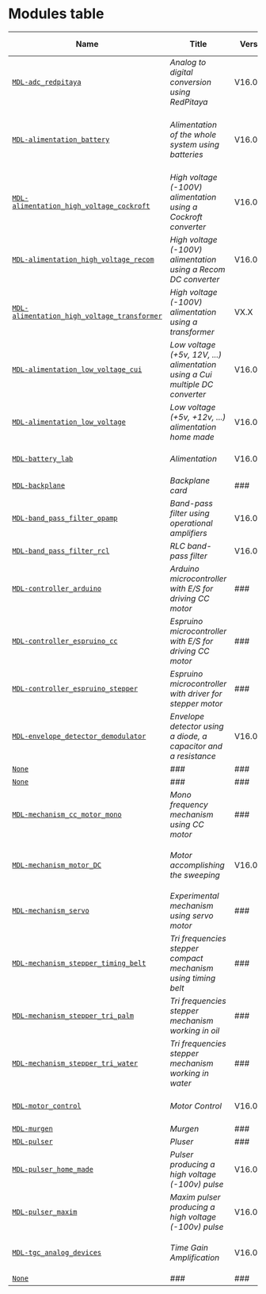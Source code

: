 # Modules table
| Name | Title | Version | Technology | Contributor | Functions | Module Requirements |
|------|-------|---------|------------|-------------|-----------| -------------------- |
|[`MDL-adc_redpitaya`](../../modules/MDL-adc_redpitaya "Analog to digital conversion using RedPitaya")|_Analog to digital conversion using RedPitaya_|V16.04.15|Commercial board [`RedPitaya`](http://redpitaya.com/)|###|[`FCT-signal_processing_calculating_pixels`](../../functions/FCT-signal_processing_calculating_pixels)|###|
|[`MDL-alimentation_battery`](../../modules/MDL-alimentation_battery "Alimentation of the whole system using batteries")|_Alimentation of the whole system using batteries_|V16.04.18|Echopen Made using two 9V batteries serially connected|###|[`FCT-sensing`](../../functions/FCT-sensing) [`FCT-user_interfacing`](../../functions/FCT-user_interfacing)|###|
|[`MDL-alimentation_high_voltage_cockroft`](../../modules/MDL-alimentation_high_voltage_cockroft "High voltage (-100V) alimentation using a Cockroft converter")|_High voltage (-100V) alimentation using a Cockroft converter_|V16.04.11|Echopen Made|[`Jerome`](../../contributors/CTB-jerome) [`Gerard`](../../contributors/CTB-gerard)|[`FCT-sensing_emitting`](../../functions/FCT-sensing_emitting)|###|
|[`MDL-alimentation_high_voltage_recom`](../../modules/MDL-alimentation_high_voltage_recom "High voltage (-100V) alimentation using a Recom DC converter")|_High voltage (-100V) alimentation using a Recom DC converter_|V16.04.18|integrated circuit [`R05-100B`](http://www.digikey.fr/product-detail/fr/recom-power/R05-100B/945-2051-5-ND/3776798)|###|[`FCT-sensing_emitting`](../../functions/FCT-sensing_emitting)|###|
|[`MDL-alimentation_high_voltage_transformer`](../../modules/MDL-alimentation_high_voltage_transformer "High voltage (-100V) alimentation using a transformer")|_High voltage (-100V) alimentation using a transformer_|VX.X|hand made|###|[`FCT-sensing_emitting`](../../functions/FCT-sensing_emitting)|###|
|[`MDL-alimentation_low_voltage_cui`](../../modules/MDL-alimentation_low_voltage_cui "Low voltage (+5v, 12V, ...) alimentation using a Cui multiple DC converter")|_Low voltage (+5v, 12V, ...) alimentation using a Cui multiple DC converter_|V16.04.18|integrated circuit [`PYB30-Q24`](http://www.cui.com/product/resource/pyb30-u.pdf)|###|[`FCT-sensing`](../../functions/FCT-sensing) [`FCT-signal_processing`](../../functions/FCT-signal_processing)|###|
|[`MDL-alimentation_low_voltage`](../../modules/MDL-alimentation_low_voltage "Low voltage (+5v, +12v, ...) alimentation home made")|_Low voltage (+5v, +12v, ...) alimentation home made_|V16.04.11|Echopen Made|[`Jerome`](../../contributors/CTB-jerome) [`Gerard `](../../contributors/CTB-gerard)|[`FCT-sensing`](../../functions/FCT-sensing) [`FCT-signal_processing`](../../functions/FCT-signal_processing)|###|
|[`MDL-battery_lab`](../../modules/MDL-battery_lab "Alimentation")|_Alimentation_|V16.04.18|Commercial System [`Velleman`](http://www.velleman.eu/products/view/?country=fr&lang=fr&id=417650)|###|[`FCT-sensing`](../../functions/FCT-sensing) [`FCT-user_interfacing`](../../functions/FCT-user_interfacing)|###|
|[`MDL-backplane`](../../modules/MDL-backplane "Backplane card")|_Backplane card_|###|###|###||###|
|[`MDL-band_pass_filter_opamp`](../../modules/MDL-band_pass_filter_opamp "Band-pass filter using operational amplifiers")|_Band-pass filter using operational amplifiers_|V16.04.18|Home made using [`OPA625`](http://www.ti.com/product/OPA625)|[`BM`](../../contributors/CTB-BM)|[`FCT-signal_processing_filtering`](../../functions/FCT-signal_processing_filtering)|###|
|[`MDL-band_pass_filter_rcl`](../../modules/MDL-band_pass_filter_rcl "RLC band-pass filter")|_RLC band-pass filter_|V16.04.14|Echopen Made|[`Jerome`](../../contributors/CTB-jerome) [`Michel`](../../contributors/CTB-michel)|[`FCT-signal_processing_filtering`](../../functions/FCT-signal_processing_filtering)|###|
|[`MDL-controller_arduino`](../../modules/MDL-controller_arduino "Arduino microcontroller with E/S for driving CC motor")|_Arduino microcontroller with E/S for driving CC motor_|###|###|###||###|
|[`MDL-controller_espruino_cc`](../../modules/MDL-controller_espruino_cc "Espruino microcontroller with E/S for driving CC motor")|_Espruino microcontroller with E/S for driving CC motor_|###|###|###||###|
|[`MDL-controller_espruino_stepper`](../../modules/MDL-controller_espruino_stepper "Espruino microcontroller with driver for stepper motor")|_Espruino microcontroller with driver for stepper motor_|###|###|###||###|
|[`MDL-envelope_detector_demodulator`](../../modules/MDL-envelope_detector_demodulator "Envelope detector using a diode, a capacitor and a resistance")|_Envelope detector using a diode, a capacitor and a resistance_|V16.04.08|Echopen Made|[`Farad`](../../contributors/CTB-Farad)|[`FCT-signal_processing_envelop_detecting`](../../functions/FCT-signal_processing_envelop_detecting)|###|
|[`None`](../../modules/None "###")|_###_|###|###|###|###|###|
|[`None`](../../modules/None "###")|_###_|###|###|###|###|###|
|[`MDL-mechanism_cc_motor_mono`](../../modules/MDL-mechanism_cc_motor_mono "Mono frequency mechanism using CC motor")|_Mono frequency mechanism using CC motor_|###|###|###||###|
|[`MDL-mechanism_motor_DC`](../../modules/MDL-mechanism_motor_DC "Motor accomplishing the sweeping")|_Motor accomplishing the sweeping_|V16.05.02|motor [`RB-Pol-123`](http://www.robotshop.com/media/files/pdf/datasheet-1442.pdf) integrated circuit [`encodor`](http://www.robotshop.com/ca/fr/moteur-12v-engrenage-191-avec-encodeur-64-cpr.html)|[`Jerome`](../../contributors/CTB-jerome)|[`FCT-sensing_sweeping`](../../functions/FCT-sensing_sweeping)|###|
|[`MDL-mechanism_servo`](../../modules/MDL-mechanism_servo "Experimental mechanism using servo motor")|_Experimental mechanism using servo motor_|###|###|###||###|
|[`MDL-mechanism_stepper_timing_belt`](../../modules/MDL-mechanism_stepper_timing_belt "Tri frequencies stepper compact mechanism using timing belt")|_Tri frequencies stepper compact mechanism using timing belt_|###|###|###||###|
|[`MDL-mechanism_stepper_tri_palm`](../../modules/MDL-mechanism_stepper_tri_palm "Tri frequencies stepper mechanism working in oil")|_Tri frequencies stepper mechanism working in oil_|###|###|###||###|
|[`MDL-mechanism_stepper_tri_water`](../../modules/MDL-mechanism_stepper_tri_water "Tri frequencies stepper mechanism working in water")|_Tri frequencies stepper mechanism working in water_|###|###|###||###|
|[`MDL-motor_control`](../../modules/MDL-motor_control "Motor Control")|_Motor Control_|V16.04.15|Echopen Made and Arduino|###|[`FCT-sensing_sweeping`](../../functions/FCT-sensing_sweeping)|###|
|[`MDL-murgen`](../../modules/MDL-murgen "Murgen")|_Murgen_|###|###|###||###|
|[`MDL-pulser`](../../modules/MDL-pulser "Pluser")|_Pluser_|###|###|###||###|
|[`MDL-pulser_home_made`](../../modules/MDL-pulser_home_made "Pulser producing a high voltage (-100v) pulse")|_Pulser producing a high voltage (-100v) pulse_|V16.04.12|Echopen Made|###|[`FCT-sensing_emitting`](../../functions/FCT-sensing_emitting)|###|
|[`MDL-pulser_maxim`](../../modules/MDL-pulser_maxim "Maxim pulser producing a high voltage (-100v) pulse")|_Maxim pulser producing a high voltage (-100v) pulse_|V16.04.12|integrated circuit [`MAX4940`](http://www.mouser.com/ds/2/256/MAX4940EVKIT-MAX4940MB-477818.pdf)|###|[`FCT-sensing_emitting`](../../functions/FCT-sensing_emitting)|###|
|[`MDL-tgc_analog_devices`](../../modules/MDL-tgc_analog_devices "Time Gain Amplification")|_Time Gain Amplification_|V16.04.12|Integrated circuit [`AD8331 EVALZ`](http://www.analog.com/media/en/technical-documentation/evaluation-documentation/154207235AD8331EB_a.pdf)|[`BM`](../../contributors/CTB-bm)|[`FCT-signal_processing_amplifying_time_gain_compensation`](../../functions/FCT-signal_processing_amplifying_time_gain_compensation)|###|
|[`None`](../../modules/None "###")|_###_|###|###|###|###|###|
